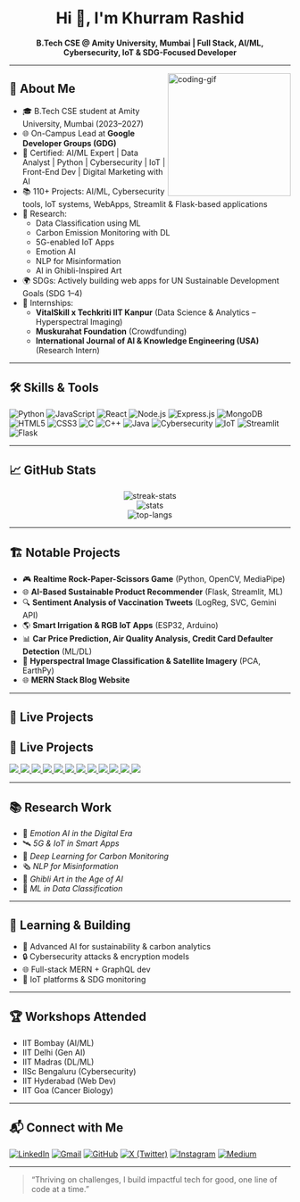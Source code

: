<h1 align="center">Hi 👋, I'm Khurram Rashid</h1>
<p align="center">
  <b>B.Tech CSE @ Amity University, Mumbai | Full Stack, AI/ML, Cybersecurity, IoT & SDG-Focused Developer</b>
</p>

---

<img align="right" height="220" src="https://media.giphy.com/media/qgQUggAC3Pfv687qPC/giphy.gif" alt="coding-gif" />

## 🚀 About Me

- 🎓 B.Tech CSE student at Amity University, Mumbai (2023–2027)
- 🌐 On-Campus Lead at **Google Developer Groups (GDG)**
- 🏅 Certified: AI/ML Expert | Data Analyst | Python | Cybersecurity | IoT | Front-End Dev | Digital Marketing with AI
- 📚 110+ Projects: AI/ML, Cybersecurity tools, IoT systems, WebApps, Streamlit & Flask-based applications
- 🧠 Research: 
  - Data Classification using ML  
  - Carbon Emission Monitoring with DL  
  - 5G-enabled IoT Apps  
  - Emotion AI  
  - NLP for Misinformation  
  - AI in Ghibli-Inspired Art  
- 🌍 SDGs: Actively building web apps for UN Sustainable Development Goals (SDG 1–4)
- 🤝 Internships:
  - **VitalSkill x Techkriti IIT Kanpur** (Data Science & Analytics – Hyperspectral Imaging)
  - **Muskurahat Foundation** (Crowdfunding)
  - **International Journal of AI & Knowledge Engineering (USA)** (Research Intern)

---

## 🛠️ Skills & Tools

![Python](https://img.shields.io/badge/-Python-3776AB?logo=python&logoColor=white)
![JavaScript](https://img.shields.io/badge/-JavaScript-F7DF1E?logo=javascript&logoColor=black)
![React](https://img.shields.io/badge/-React-61DAFB?logo=react&logoColor=black)
![Node.js](https://img.shields.io/badge/-Node.js-339933?logo=node.js&logoColor=white)
![Express.js](https://img.shields.io/badge/-Express.js-000000?logo=express&logoColor=white)
![MongoDB](https://img.shields.io/badge/-MongoDB-47A248?logo=mongodb&logoColor=white)
![HTML5](https://img.shields.io/badge/-HTML5-E34F26?logo=html5&logoColor=white)
![CSS3](https://img.shields.io/badge/-CSS3-1572B6?logo=css3&logoColor=white)
![C](https://img.shields.io/badge/-C-00599C?logo=c&logoColor=white)
![C++](https://img.shields.io/badge/-C++-00599C?logo=c%2b%2b&logoColor=white)
![Java](https://img.shields.io/badge/-Java-007396?logo=java&logoColor=white)
![Cybersecurity](https://img.shields.io/badge/-Cybersecurity-2c3e50)
![IoT](https://img.shields.io/badge/-IoT-00b894)
![Streamlit](https://img.shields.io/badge/-Streamlit-FF4B4B?logo=streamlit&logoColor=white)
![Flask](https://img.shields.io/badge/-Flask-000000?logo=flask&logoColor=white)

---

## 📈 GitHub Stats

<p align="center">
  <img src="https://github-readme-streak-stats.herokuapp.com?user=KhurramRashid6893&theme=tokyonight&hide_border=true" alt="streak-stats"/>
  <br>
  <img src="https://github-readme-stats.vercel.app/api?username=KhurramRashid6893&show_icons=true&theme=tokyonight&hide_border=true" alt="stats"/>
  <br>
  <img src="https://github-readme-stats.vercel.app/api/top-langs/?username=KhurramRashid6893&layout=compact&theme=tokyonight&hide_border=true" alt="top-langs"/>
</p>

---

## 🏗️ Notable Projects

- 🎮 **Realtime Rock-Paper-Scissors Game** (Python, OpenCV, MediaPipe)
- 🌐 **AI-Based Sustainable Product Recommender** (Flask, Streamlit, ML)
- 🔍 **Sentiment Analysis of Vaccination Tweets** (LogReg, SVC, Gemini API)
- 🌎 **Smart Irrigation & RGB IoT Apps** (ESP32, Arduino)
- 📊 **Car Price Prediction, Air Quality Analysis, Credit Card Defaulter Detection** (ML/DL)
- 🧪 **Hyperspectral Image Classification & Satellite Imagery** (PCA, EarthPy)
- 🌐 **MERN Stack Blog Website**

---

## 🔗 Live Projects

<h2>🔗 Live Projects</h2>

<a href="https://fun-fact.onrender.com" target="_blank">
  <img src="https://img.shields.io/badge/-Fun_Fact_Generator-blue?style=for-the-badge&logo=render&logoColor=white" />
</a>

<a href="https://facts-fun.onrender.com" target="_blank">
  <img src="https://img.shields.io/badge/-Facts_Fun-purple?style=for-the-badge&logo=render&logoColor=white" />
</a>

<a href="https://testyour-general-knowledeg.onrender.com" target="_blank">
  <img src="https://img.shields.io/badge/-General_Knowledge_Quiz-orange?style=for-the-badge&logo=render&logoColor=white" />
</a>

<a href="https://one-subsidy-awareness-app.onrender.com" target="_blank">
  <img src="https://img.shields.io/badge/-Subsidy_Awareness_App-green?style=for-the-badge&logo=render&logoColor=white" />
</a>

<a href="https://two-excess-food-sharing-platform.onrender.com" target="_blank">
  <img src="https://img.shields.io/badge/-Food_Sharing_Platform-yellow?style=for-the-badge&logo=render&logoColor=black" />
</a>

<a href="https://three-goodhealthhub.onrender.com" target="_blank">
  <img src="https://img.shields.io/badge/-GoodHealthHub-red?style=for-the-badge&logo=render&logoColor=white" />
</a>

<a href="https://four-learningversity.onrender.com" target="_blank">
  <img src="https://img.shields.io/badge/-LearningVersity-teal?style=for-the-badge&logo=render&logoColor=white" />
</a>

<a href="https://sentiment-analysis-sfex.onrender.com" target="_blank">
  <img src="https://img.shields.io/badge/-Sentiment_Analysis-pink?style=for-the-badge&logo=render&logoColor=white" />
</a>

<a href="https://desigautech.onrender.com" target="_blank">
  <img src="https://img.shields.io/badge/-DesiGauTech-darkgreen?style=for-the-badge&logo=render&logoColor=white" />
</a>

<a href="https://five-empowher.onrender.com" target="_blank">
  <img src="https://img.shields.io/badge/-EmpowHer_App-maroon?style=for-the-badge&logo=render&logoColor=white" />
</a>

<a href="https://sos-nxtm.onrender.com" target="_blank">
  <img src="https://img.shields.io/badge/-SOS_NXTM-grey?style=for-the-badge&logo=render&logoColor=white" />
</a>

<a href="https://rock-paper-scissors-game-webapp.onrender.com" target="_blank">
  <img src="https://img.shields.io/badge/-Rock_Paper_Scissors_Game-cyan?style=for-the-badge&logo=render&logoColor=black" />
</a>

---

## 📚 Research Work

- 📄 *Emotion AI in the Digital Era*
- 🛰 *5G & IoT in Smart Apps*
- 🌱 *Deep Learning for Carbon Monitoring*
- 🗞 *NLP for Misinformation*
- 🎨 *Ghibli Art in the Age of AI*
- 🧠 *ML in Data Classification*

---

## 🌱 Learning & Building

- 🧠 Advanced AI for sustainability & carbon analytics
- 🔒 Cybersecurity attacks & encryption models
- 🌐 Full-stack MERN + GraphQL dev
- 📡 IoT platforms & SDG monitoring

---

## 🏆 Workshops Attended

- IIT Bombay (AI/ML)  
- IIT Delhi (Gen AI)  
- IIT Madras (DL/ML)  
- IISc Bengaluru (Cybersecurity)  
- IIT Hyderabad (Web Dev)  
- IIT Goa (Cancer Biology)

---

## 📬 Connect with Me

[![LinkedIn](https://img.shields.io/badge/-LinkedIn-0077B5?logo=linkedin&logoColor=white)](https://www.linkedin.com/in/khurram-rashid/)
[![Gmail](https://img.shields.io/badge/-Gmail-EA4335?logo=gmail&logoColor=white)](mailto:khurramrashid0786@gmail.com)
[![GitHub](https://img.shields.io/badge/-Portfolio-24292e?logo=github&logoColor=white)](https://github.com/KhurramRashid6893)
[![X (Twitter)](https://img.shields.io/badge/-X-000000?logo=twitter&logoColor=white)](https://twitter.com/khurramrashidd)
[![Instagram](https://img.shields.io/badge/-Instagram-E4405F?logo=instagram&logoColor=white)](https://instagram.com/khurramrashid_)
[![Medium](https://img.shields.io/badge/-Medium-12100E?logo=medium&logoColor=white)](https://medium.com/@khurramrashid)


---

> “Thriving on challenges, I build impactful tech for good, one line of code at a time.”
